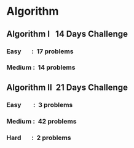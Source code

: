 # Algorithm
##  Algorithm I   &nbsp; 14 Days Challenge

### Easy &nbsp; &nbsp;&nbsp; &nbsp;:&nbsp; 17 problems
### Medium :&nbsp; 14 problems


## Algorithm II   &nbsp;21 Days Challenge
### Easy &nbsp; &nbsp; &nbsp; &nbsp;: &nbsp;3 problems
### Medium :&nbsp; 42 problems
### Hard &nbsp;&nbsp; &nbsp; &nbsp;: &nbsp;2 problems
